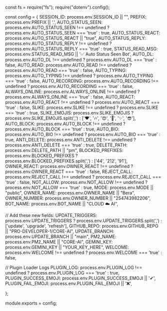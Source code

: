 const fs = require("fs");
require("dotenv").config();

const config = {
  SESSION_ID: process.env.SESSION_ID || "",
  PREFIX: process.env.PREFIX || '.',
  AUTO_STATUS_SEEN: process.env.AUTO_STATUS_SEEN !== undefined ? process.env.AUTO_STATUS_SEEN === 'true' : true,
  AUTO_STATUS_REACT: process.env.AUTO_STATUS_REACT || "true",
  AUTO_STATUS_REPLY: process.env.AUTO_STATUS_REPLY !== undefined ? process.env.AUTO_STATUS_REPLY === 'true' : true,
  STATUS_READ_MSG: process.env.STATUS_READ_MSG || '✅ Auto Status Seen Bot',
  AUTO_DL: process.env.AUTO_DL !== undefined ? process.env.AUTO_DL === 'true' : false,
  AUTO_READ: process.env.AUTO_READ !== undefined ? process.env.AUTO_READ === 'true' : false,
  AUTO_TYPING: process.env.AUTO_TYPING !== undefined ? process.env.AUTO_TYPING === 'true' : false,
  AUTO_RECORDING: process.env.AUTO_RECORDING !== undefined ? process.env.AUTO_RECORDING === 'true' : false,
  ALWAYS_ONLINE: process.env.ALWAYS_ONLINE !== undefined ? process.env.ALWAYS_ONLINE === 'true' : false,
  AUTO_REACT: process.env.AUTO_REACT !== undefined ? process.env.AUTO_REACT === 'true' : false,
  SLIKE: process.env.SLIKE !== undefined ? process.env.SLIKE === 'true' : true,
  SLIKE_EMOJIS: process.env.SLIKE_EMOJIS ? process.env.SLIKE_EMOJIS.split(',') : ['❤️', '🔥', '😍', '💯', '✨', '😎'],
  AUTO_BLOCK: process.env.AUTO_BLOCK !== undefined ? process.env.AUTO_BLOCK === 'true' : true,
  AUTO_BIO: process.env.AUTO_BIO !== undefined ? process.env.AUTO_BIO === 'true' : true,
  ANTI_DELETE: process.env.ANTI_DELETE !== undefined ? process.env.ANTI_DELETE === 'true' : true,
  DELETE_PATH: process.env.DELETE_PATH || "pm",
  BLOCKED_PREFIXES: process.env.BLOCKED_PREFIXES ? process.env.BLOCKED_PREFIXES.split(',') : ['44', '212', '91'],
  OWNER_REACT: process.env.OWNER_REACT !== undefined ? process.env.OWNER_REACT === 'true' : false,
  REJECT_CALL: process.env.REJECT_CALL !== undefined ? process.env.REJECT_CALL === 'true' : false,
  NOT_ALLOW: process.env.NOT_ALLOW !== undefined ? process.env.NOT_ALLOW === 'true' : true,
  MODE: process.env.MODE || "public",
  OWNER_NAME: process.env.OWNER_NAME || "Bera",
  OWNER_NUMBER: process.env.OWNER_NUMBER || "254743982206",
  BOT_NAME: process.env.BOT_NAME || "CLOUD ☁️ AI",

  // Add these new fields:
  UPDATE_TRIGGERS: process.env.UPDATE_TRIGGERS 
    ? process.env.UPDATE_TRIGGERS.split(',') 
    : ['update', 'upgrade', 'refresh'],
  GITHUB_REPO: process.env.GITHUB_REPO || "PRO-DEVELOPER-1/CORE-AI",
  UPDATE_BRANCH: process.env.UPDATE_BRANCH || "main",
  PM2_NAME: process.env.PM2_NAME || "CORE-AI",
  GEMINI_KEY: process.env.GEMINI_KEY || "YOUR_KEY_HERE",
  WELCOME: process.env.WELCOME !== undefined ? process.env.WELCOME === 'true' : false,

  // Plugin Loader Logs
  PLUGIN_LOG: process.env.PLUGIN_LOG !== undefined ? process.env.PLUGIN_LOG === 'true' : true,
  PLUGIN_SUCCESS_EMOJI: process.env.PLUGIN_SUCCESS_EMOJI || '✔',
  PLUGIN_FAIL_EMOJI: process.env.PLUGIN_FAIL_EMOJI || '❌',


};

module.exports = config;
